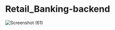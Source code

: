 # Retail_Banking-backend

![Screenshot (61)](https://github.com/Taranjit216/Retail_Banking-backend/assets/64370747/1b793594-21ac-4bd5-a68e-52a04493eb59)
